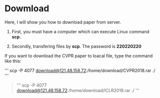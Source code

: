 # Dowmload

Here, I will show you how to download paper from server.

1. First, you must have a computer which can execute Linux command **scp**.

2. Secondly, transfering files by **scp**. The password is **220220220**

If you want to download the CVPR paper to loacal file, type the command like this:

''' 
scp -P 4077 download@121.48.158.72:/home/download/CVPR2018.rar ./ 
'''



>'''  scp -P 4077 download@121.48.158.72:/home/download/ICLR2018.rar ./  '''


